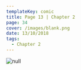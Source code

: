 ```yaml
---
templateKey: comic
title: Page 13 | Chapter 2
page: 34
cover: /images/blank.png
date: 13/10/2018
tags:
  - Chapter 2
---
```

![null](/images/0034soar.png)
